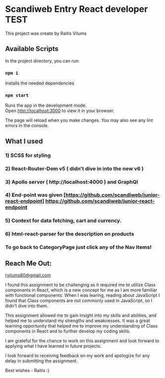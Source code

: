 # Scandiweb Entry React developer TEST

This project was create by Raitis Vilums

## Available Scripts

In the project directory, you can run:

### `npm i`

Installs the needed dependencies

### `npm start`

Runs the app in the development mode.\
Open [http://localhost:3000](http://localhost:3000) to view it in your browser.

The page will reload when you make changes.
You may also see any lint errors in the console.

## What I used

### 1) SCSS for styling

### 2) React-Router-Dom v5 ( didn't dive in into the new v6 )

### 3) Apollo server ( http://localhost:4000 ) and GraphQl

### 4) End-point was given [https://github.com/scandiweb/junior-react-endpoint] https://github.com/scandiweb/junior-react-endpoint

### 5) Context for data fetching, cart and currency.

### 6) html-react-parser for the description on products

### To go back to CategoryPage just click any of the Nav Items!

## Reach Me Out:

rvilums80@gmail.com

I found this assignment to be challenging as it required me to utilize Class components in React, which is a new concept for me as I am more familiar with functional components. When I was learing, reading about JavaScript I found that Class components are not commonly used in JavaScript, so I didn't dive into them.

This assignment allowed me to gain insight into my skills and abilities, and helped me to understand my strengths and weaknesses. It was a great learning opportunity that helped me to improve my understanding of Class components in React and to further develop my coding skills.

I am grateful for the chance to work on this assignment and look forward to applying what I have learned in future projects.

I look forward to receiving feedback on my work and apologize for any delay in submitting the assignment.

Best wishes - Raitis :)
